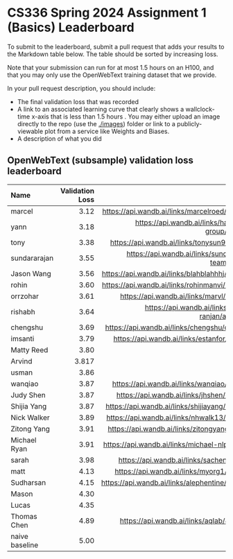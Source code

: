 # CS336 Spring 2024 Assignment 1 (Basics) Leaderboard

To submit to the leaderboard, submit a pull request that adds your results to
the Markdown table below. The table should be sorted by increasing loss.

Note that your submission can run for at most 1.5 hours on an H100, and that you
may only use the OpenWebText training dataset that we provide.

In your pull request description, you should include:

- The final validation loss that was recorded
- A link to an associated learning curve that clearly shows a wallclock-time
  x-axis that is less than 1.5 hours . You may either upload an image directly
  to the repo (use the [./images](./images)) folder or link to a
  publicly-viewable plot from a service like Weights and Biases.
- A description of what you did


## OpenWebText (subsample) validation loss leaderboard

| Name           | Validation Loss | Link                                         |
|:---------------|----------------:|---------------------------------------------:|
| marcel         |            3.12 |https://api.wandb.ai/links/marcelroed/j5mgt64n|
| yann           |            3.18 |https://api.wandb.ai/links/hashimoto-group/5t1e2wjd|
| tony           |            3.38 | https://api.wandb.ai/links/tonysun9/sq4bs0al |
| sundararajan   |            3.55 | https://api.wandb.ai/links/sundararajan-team/hfzoaoof |
| Jason Wang     |            3.56 | https://api.wandb.ai/links/blahblahhhj/wzewv5jr |
| rohin          |            3.60 |https://api.wandb.ai/links/rohinmanvi/0xenuz30|
| orrzohar       |            3.61 |https://api.wandb.ai/links/marvl/xpyqen6p|
| rishabh        |            3.64 | https://api.wandb.ai/links/rishabh-ranjan/amq3n70d |
| chengshu       |            3.69 | https://api.wandb.ai/links/chengshu/q9dgud3z |
| imsanti        |            3.79 | https://api.wandb.ai/links/estanfor/6ia1n3zv |
| Matty Reed     |            3.80 | [image](./images/Matt_Reed_Validation_Loss.png) |
| Arvind         |            3.817| [image](./images/OWT_Leaderboard_Experiment_Arvind.png) |
| usman          |            3.86 | [image](./images/usman_val_loss.jpeg)          |
| wanqiao        |            3.87 | https://api.wandb.ai/links/wanqiao/thuus40n  |
| Judy Shen      |            3.87 | https://api.wandb.ai/links/jhshen/c7t0mvgk   |
| Shijia Yang    |            3.87 | https://api.wandb.ai/links/shijiayang/13ckenoc   |
| Nick Walker    |            3.89 | https://api.wandb.ai/links/nhwalk13/kkheu8no  |
| Zitong Yang    |            3.91 | https://api.wandb.ai/links/zitongyang/j0fzs8tn |
| Michael Ryan   |            3.91 | https://api.wandb.ai/links/michael-nlp/9hf4l35j |
| sarah          |            3.98 | https://api.wandb.ai/links/sachen/n5faddjv   |
| matt           |            4.13 | https://api.wandb.ai/links/myorg1/efyphohq   |
| Sudharsan      |            4.15 | https://api.wandb.ai/links/alephentine/phqvlcwh  |
| Mason          |            4.30 | [image](./images/mason_validation_loss_plot.png)  |
| Lucas          |            4.35 | [image](./images/lucas_val_loss.png)|
| Thomas Chen    |            4.89 | https://api.wandb.ai/links/aqlab/8gx0m7in    |
| naive baseline |            5.00 |                                              |
